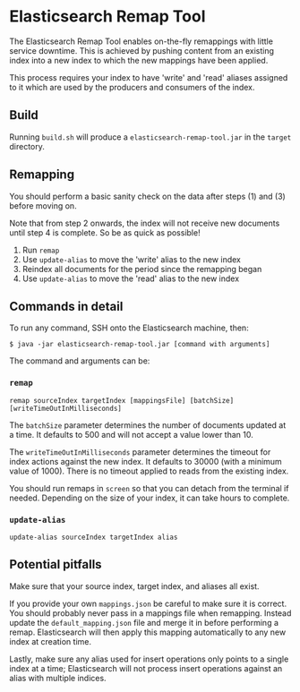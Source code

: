 Elasticsearch Remap Tool
========================

The Elasticsearch Remap Tool enables on-the-fly remappings with little service downtime. This is achieved by pushing content from an existing index into a new index to which the new mappings have been applied.

This process requires your index to have 'write' and 'read' aliases assigned to it which are used by the producers and consumers of the index.


Build
-----

Running `build.sh` will produce a `elasticsearch-remap-tool.jar` in the `target` directory.


Remapping
---------

You should perform a basic sanity check on the data after steps (1) and (3) before moving on.

Note that from step 2 onwards, the index will not receive new documents until step 4 is complete. So be as quick as possible!

1. Run `remap`
2. Use `update-alias` to move the 'write' alias to the new index
3. Reindex all documents for the period since the remapping began
4. Use `update-alias` to move the 'read' alias to the new index


Commands in detail
------------------

To run any command, SSH onto the Elasticsearch machine, then:

    $ java -jar elasticsearch-remap-tool.jar [command with arguments]

The command and arguments can be:

### `remap`

    remap sourceIndex targetIndex [mappingsFile] [batchSize] [writeTimeOutInMilliseconds]

The `batchSize` parameter determines the number of documents updated at a time. It defaults to 500 and will not accept a value lower than 10.

The `writeTimeOutInMilliseconds` parameter determines the timeout for index actions against the new index. It defaults to 30000 (with a minimum value of 1000). There is no timeout applied to reads from the existing index.

You should run remaps in `screen` so that you can detach from the terminal if needed. Depending on the size of your index, it can take hours to complete.

### `update-alias`

    update-alias sourceIndex targetIndex alias


Potential pitfalls
------------------

Make sure that your source index, target index, and aliases all exist.

If you provide your own `mappings.json` be careful to make sure it is correct. You should probably never pass in a mappings file when remapping. Instead update the `default_mapping.json` file and merge it in before performing a remap. Elasticsearch will then apply this mapping automatically to any new index at creation time.

Lastly, make sure any alias used for insert operations only points to a single index at a time; Elasticsearch will not process insert operations against an alias with multiple indices.
